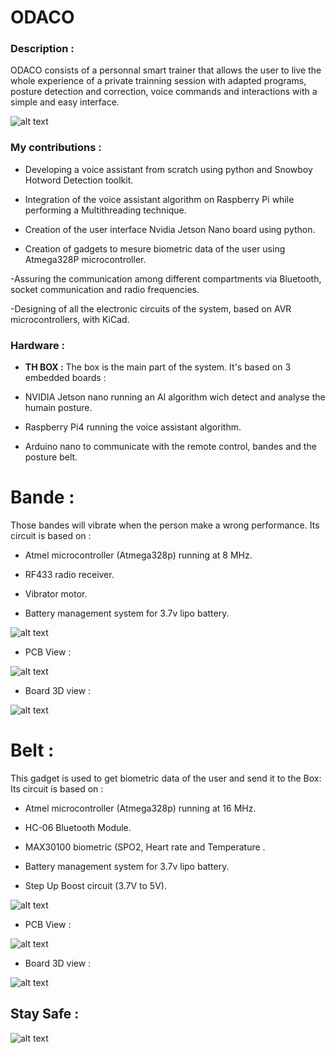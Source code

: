 # ODACO

### Description : 




ODACO consists of a personnal smart trainer that allows the user to live the whole experience of a private trainning session with adapted programs, posture detection and correction, voice commands and interactions with a simple and easy interface.



![alt text](https://github.com/ALICHOUCHENE/ODACO/blob/main/Product/ODACO.jfif)





### My contributions : 

- Developing a voice assistant from scratch using python and Snowboy Hotword Detection toolkit.
 
- Integration of the voice assistant algorithm on Raspberry Pi while performing a Multithreading technique.
 
- Creation of the user interface Nvidia Jetson Nano board using python.

- Creation of gadgets to mesure biometric data of the user using Atmega328P microcontroller.

-Assuring the communication among different compartments via Bluetooth, socket communication and radio frequencies.

-Designing of all the electronic circuits of the system, based on AVR microcontrollers, with KiCad.

### Hardware : 

- **TH BOX :**
The box is the main part of the system.
It's based on 3 embedded boards :

- NVIDIA Jetson nano running an AI algorithm wich detect and analyse the humain posture.

- Raspberry Pi4 running the voice assistant algorithm.

- Arduino nano to communicate with the remote control, bandes and the posture belt.


# Bande :

Those bandes will vibrate when the person make a wrong performance. 
Its circuit is based on : 

- Atmel microcontroller (Atmega328p) running at 8 MHz.

- RF433 radio receiver.

- Vibrator motor.

- Battery management system for 3.7v lipo battery.


![alt text](https://github.com/ALICHOUCHENE/ODACO/blob/main/Product/BAND%201%20tra_.png)



- PCB View : 


![alt text](https://github.com/ALICHOUCHENE/ODACO/blob/main/Band/Band_PCB.PNG)



- Board 3D view : 



![alt text](https://github.com/ALICHOUCHENE/ODACO/blob/main/Band/Band_3D.PNG)




# Belt :

This gadget is used to get biometric data of the user and send it to the Box: 
Its circuit is based on : 

- Atmel microcontroller (Atmega328p) running at 16 MHz.

- HC-06 Bluetooth Module.

- MAX30100 biometric (SPO2, Heart rate and Temperature .

- Battery management system for 3.7v lipo battery.

- Step Up Boost circuit (3.7V to 5V).


![alt text](https://github.com/ALICHOUCHENE/ODACO/blob/main/Product/Belt.png)



- PCB View : 


![alt text](https://github.com/ALICHOUCHENE/ODACO/blob/main/Belt/Belt_PCB.PNG)




- Board 3D view : 



![alt text](https://github.com/ALICHOUCHENE/ODACO/blob/main/Belt/Belt_3D.PNG)




## Stay Safe : 


![alt text](https://github.com/ALICHOUCHENE/ODACO/blob/main/Product/ODACO.jpg)





